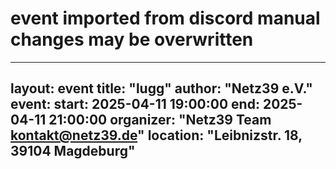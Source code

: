# event imported from discord manual changes may be overwritten
---
 
layout: event
title: "lugg"
author: "Netz39 e.V." 
event:
  start: 2025-04-11 19:00:00 
  end:   2025-04-11 21:00:00 
  organizer: "Netz39 Team <kontakt@netz39.de>" 
  location: "Leibnizstr. 18, 39104 Magdeburg"
---